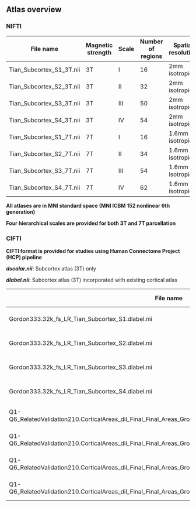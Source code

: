 ## Atlas overview
### NIFTI

| File name| Magnetic strength | Scale | Number of regions | Spatial resolution|
| ----------------- | ----- | ----------------- | --------- | ------------------ |
| Tian_Subcortex_S1_3T.nii | 3T | I | 16 | 2mm isotropic |
| Tian_Subcortex_S2_3T.nii | 3T | II | 32 | 2mm isotropic |
| Tian_Subcortex_S3_3T.nii | 3T | III | 50 | 2mm isotropic |
| Tian_Subcortex_S4_3T.nii | 3T | IV | 54 | 2mm isotropic |
| Tian_Subcortex_S1_7T.nii | 7T | I | 16 | 1.6mm isotropic |
| Tian_Subcortex_S2_7T.nii | 7T | II | 34 | 1.6mm isotropic |
| Tian_Subcortex_S3_7T.nii | 7T | III | 54 | 1.6mm isotropic |
| Tian_Subcortex_S4_7T.nii | 7T | IV | 62 | 1.6mm isotropic |

**All atlases are in MNI standard space (MNI ICBM 152 nonlinear 6th generation)**

**Four hierarchical scales are provided for both 3T and 7T parcellation**

### CIFTI
**CIFTI format is provided for studies using Human Connectome Project (HCP) pipeline**

***dscalar.nii***: Subcortex atlas (3T) only

***dlabel.nii***: Subcortex atlas (3T) incorporated with existing cortical atlas 

| File name | Cortical atlas |
| ----------------- |----------------------------- |
| Gordon333.32k_fs_LR_Tian_Subcortex_S1.dlabel.nii | Gordon et al 2016 |
| Gordon333.32k_fs_LR_Tian_Subcortex_S2.dlabel.nii | Gordon et al 2016 |
| Gordon333.32k_fs_LR_Tian_Subcortex_S3.dlabel.nii | Gordon et al 2016 |
| Gordon333.32k_fs_LR_Tian_Subcortex_S4.dlabel.nii | Gordon et al 2016 |
| Q1-Q6_RelatedValidation210.CorticalAreas_dil_Final_Final_Areas_Group_Colors.32k_fs_LR_Tian_Subcortex_S1.dlabel.nii | Glasser et al 2016 |
| Q1-Q6_RelatedValidation210.CorticalAreas_dil_Final_Final_Areas_Group_Colors.32k_fs_LR_Tian_Subcortex_S2.dlabel.nii | Glasser et al 2016 |
| Q1-Q6_RelatedValidation210.CorticalAreas_dil_Final_Final_Areas_Group_Colors.32k_fs_LR_Tian_Subcortex_S3.dlabel.nii | Glasser et al 2016 |
| Q1-Q6_RelatedValidation210.CorticalAreas_dil_Final_Final_Areas_Group_Colors.32k_fs_LR_Tian_Subcortex_S4.dlabel.nii | Glasser et al 2016 |
